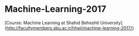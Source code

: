 # Machine-Learning-2017
[Course: Machine Learning at Shahid Beheshti University]{http://facultymembers.sbu.ac.ir/hhaji/machine-learning-2017/}
